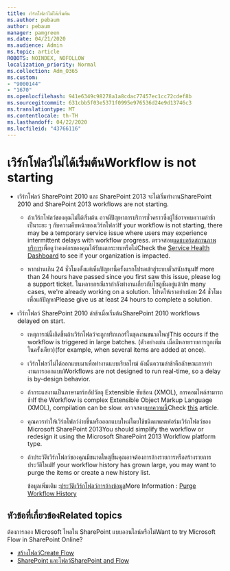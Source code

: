 ```yaml
---
title: เวิร์กโฟลว์ไม่ได้เริ่มต้น
ms.author: pebaum
author: pebaum
manager: pamgreen
ms.date: 04/21/2020
ms.audience: Admin
ms.topic: article
ROBOTS: NOINDEX, NOFOLLOW
localization_priority: Normal
ms.collection: Adm_O365
ms.custom:
- "9000144"
- "1670"
ms.openlocfilehash: 941e6349c98278a1a8cdac77457ec1cc72cdef8b
ms.sourcegitcommit: 631cbb5f03e5371f0995e976536d24e9d13746c3
ms.translationtype: MT
ms.contentlocale: th-TH
ms.lasthandoff: 04/22/2020
ms.locfileid: "43766116"
---
```

# <a name="workflow-is-not-starting"></a><span data-ttu-id="2fef4-102">เวิร์กโฟลว์ไม่ได้เริ่มต้น</span><span class="sxs-lookup"><span data-stu-id="2fef4-102">Workflow is not starting</span></span>

- <span data-ttu-id="2fef4-103">เวิร์กโฟลว์ SharePoint 2010 และ SharePoint 2013 จะไม่เริ่มทํางาน</span><span class="sxs-lookup"><span data-stu-id="2fef4-103">SharePoint 2010 and SharePoint 2013 workflows are not starting.</span></span>

    - <span data-ttu-id="2fef4-104">ถ้าเวิร์กโฟลว์ของคุณไม่ได้เริ่มต้น อาจมีปัญหาการบริการชั่วคราวซึ่งผู้ใช้อาจพบความล่าช้าเป็นระยะ ๆ กับความคืบหน้าของเวิร์กโฟลว์</span><span class="sxs-lookup"><span data-stu-id="2fef4-104">If your workflow is not starting, there may be a temporary service issue where users may experience intermittent delays with workflow progress.</span></span> <span data-ttu-id="2fef4-105">ตรวจสอบ[แดชบอร์ดสถานภาพบริการ](https:/admin.microsoft.com/AdminPortal/Home#/servicehealth)เพื่อดูว่าองค์กรของคุณได้รับผลกระทบหรือไม่</span><span class="sxs-lookup"><span data-stu-id="2fef4-105">Check the [Service Health Dashboard](https:/admin.microsoft.com/AdminPortal/Home#/servicehealth) to see if your organization is impacted.</span></span>

    - <span data-ttu-id="2fef4-106">หากผ่านเกิน 24 ชั่วโมงตั้งแต่เห็นปัญหานี้ครั้งแรกโปรดเข้าสู่ระบบตั๋วสนับสนุน</span><span class="sxs-lookup"><span data-stu-id="2fef4-106">If more than 24 hours have passed since you first saw this issue, please log a support ticket.</span></span> <span data-ttu-id="2fef4-107">ในหลายกรณีเรากําลังทํางานเกี่ยวกับโซลูชันอยู่แล้ว</span><span class="sxs-lookup"><span data-stu-id="2fef4-107">In many cases, we're already working on a solution.</span></span> <span data-ttu-id="2fef4-108">โปรดให้เราอย่างน้อย 24 ชั่วโมงเพื่อแก้ปัญหา</span><span class="sxs-lookup"><span data-stu-id="2fef4-108">Please give us at least 24 hours to complete a solution.</span></span>

- <span data-ttu-id="2fef4-109">เวิร์กโฟลว์ SharePoint 2010 ล่าช้าเมื่อเริ่มต้น</span><span class="sxs-lookup"><span data-stu-id="2fef4-109">SharePoint 2010 workflows delayed on start.</span></span>

    - <span data-ttu-id="2fef4-110">เหตุการณ์นี้เกิดขึ้นถ้าเวิร์กโฟลว์จะถูกทริกเกอร์ในชุดงานขนาดใหญ่</span><span class="sxs-lookup"><span data-stu-id="2fef4-110">This occurs if the workflow is triggered in large batches.</span></span> <span data-ttu-id="2fef4-111">(ตัวอย่างเช่น เมื่อมีหลายรายการถูกเพิ่มในครั้งเดียว)</span><span class="sxs-lookup"><span data-stu-id="2fef4-111">(for example, when several items are added at once).</span></span>

    - <span data-ttu-id="2fef4-112">เวิร์กโฟลว์ไม่ได้ออกแบบมาเพื่อทํางานแบบเรียลไทม์ ดังนั้นความล่าช้าคือลักษณะการทํางานการออกแบบ</span><span class="sxs-lookup"><span data-stu-id="2fef4-112">Workflows are not designed to run real-time, so a delay is by-design behavior.</span></span>

   -  <span data-ttu-id="2fef4-113">ถ้ากระแสงานเป็นภาษามาร์กอัปวัตถุ Extensible ซับซ้อน (XMOL), การคอมไพล์สามารถช้า</span><span class="sxs-lookup"><span data-stu-id="2fef4-113">If the Workflow is complex Extensible Object Markup Language (XMOL), compilation can be slow.</span></span> <span data-ttu-id="2fef4-114">ตรวจสอบ[บทความนี้](https://support.microsoft.com//kb/3043697)</span><span class="sxs-lookup"><span data-stu-id="2fef4-114">Check [this](https://support.microsoft.com//kb/3043697) article.</span></span>

    - <span data-ttu-id="2fef4-115">คุณควรทําให้เวิร์กโฟลว์ง่ายขึ้นหรือออกแบบใหม่โดยใช้ชนิดแพลตฟอร์มเวิร์กโฟลว์ของ Microsoft SharePoint 2013</span><span class="sxs-lookup"><span data-stu-id="2fef4-115">You should simplify the workflow or redesign it using the Microsoft SharePoint 2013 Workflow platform type.</span></span>

    - <span data-ttu-id="2fef4-116">ถ้าประวัติเวิร์กโฟลว์ของคุณมีขนาดใหญ่ขึ้นคุณอาจต้องการล้างรายการหรือสร้างรายการประวัติใหม่</span><span class="sxs-lookup"><span data-stu-id="2fef4-116">If your workflow history has grown large, you may want to purge the items or create a new history list.</span></span>

        <span data-ttu-id="2fef4-117">ข้อมูลเพิ่มเติม :[ประวัติเวิร์กโฟลว์การล้างข้อมูล](https://blogs.technet.microsoft.com/marj/2015/08/07/sharepoint-2010-workflows-best-practice-purge-workflow-history-list-items/)</span><span class="sxs-lookup"><span data-stu-id="2fef4-117">More Information : [Purge Workflow History](https://blogs.technet.microsoft.com/marj/2015/08/07/sharepoint-2010-workflows-best-practice-purge-workflow-history-list-items/)</span></span>


## <a name="related-topics"></a><span data-ttu-id="2fef4-118">หัวข้อที่เกี่ยวข้อง</span><span class="sxs-lookup"><span data-stu-id="2fef4-118">Related topics</span></span>
<span data-ttu-id="2fef4-119">ต้องการลอง Microsoft ไหลใน SharePoint แบบออนไลน์หรือไม่</span><span class="sxs-lookup"><span data-stu-id="2fef4-119">Want to try Microsoft Flow in SharePoint Online?</span></span>
- [<span data-ttu-id="2fef4-120">สร้างโฟลว์</span><span class="sxs-lookup"><span data-stu-id="2fef4-120">Create Flow</span></span>](https://support.office.com/article/Create-a-flow-for-a-list-or-library-in-SharePoint-Online-or-OneDrive-for-Business-a9c3e03b-0654-46af-a254-20252e580d01) 
- [<span data-ttu-id="2fef4-121">SharePoint และโฟลว์</span><span class="sxs-lookup"><span data-stu-id="2fef4-121">SharePoint and Flow</span></span>](https://flow.microsoft.com/blog/sharepoint-and-flow/) 


